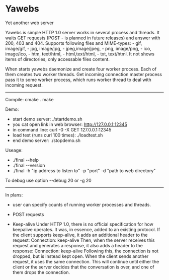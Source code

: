 # Yawebs
Yet another web server

Yawebs is simple HTTP 1.0 server works in several process and threads.
It waits GET requests (POST - is planned in future releases) and answer with 200, 403 and 404.
Supports following files and MIME-types:
	- gif, image/gif,
	- jpg, image/jpg,
	- jpeg,image/jpeg,
	- png, image/png,
	- ico, image/ico,
	- htm, text/html,
	- html,text/html,
	- txt, text/html.
It not shows items of directories, only accessable files content.

When starts yawebs daemonize and create four worker process.
Each of them creates two worker threads.
Get incoming connection master process pass it to some worker process,
which runs worker thread to deal with incoming request.

-----------
Compile:
cmake .
make

Demo:
- start demo server: ./startdemo.sh
- you cat open link in web browser: http://127.0.0.1:12345
- in command line: curl -0 -X GET 127.0.0.1:12345
- load test (runs curl 100 times): ./loadtest.sh
- end demo server: ./stopdemo.sh 

Useage:
- ./final --help
- ./final --version
- ./final -h "ip address to listen to" -p "port" -d "path to web directory"

To debug use option --debug 20 or -g 20

-----------
In plans:
- user can specify counts of running worker processes and threads.

- POST requests

- Keep-alive
Under HTTP 1.0, there is no official specification for how keepalive operates. It was, in essence, added to an existing protocol. If the client supports keep-alive, it adds an additional header to the request:
Connection: keep-alive
Then, when the server receives this request and generates a response, it also adds a header to the response:
Connection: keep-alive
Following this, the connection is not dropped, but is instead kept open. When the client sends another request, it uses the same connection. This will continue until either the client or the server decides that the conversation is over, and one of them drops the connection.

